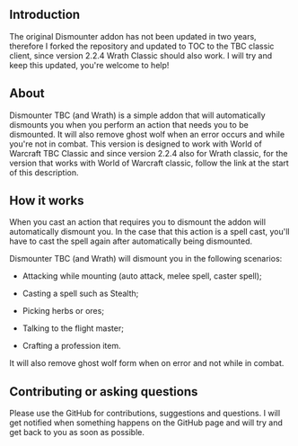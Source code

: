 ## Introduction

The original Dismounter addon has not been updated in two years, therefore I forked the repository and updated to TOC to the TBC classic client, since version 2.2.4 Wrath Classic should also work. I will try and keep this updated, you're welcome to help! 

## About

Dismounter TBC (and Wrath) is a simple addon that will automatically dismounts you when you perform an action that needs you to be dismounted. It will also remove ghost wolf when an error occurs and while you're not in combat. This version is designed to work with World of Warcraft TBC Classic and since version 2.2.4 also for Wrath classic, for the version that works with World of Warcraft classic, follow the link at the start of this description.

## How it works

When you cast an action that requires you to dismount the addon will automatically dismount you. In the case that this action is a spell cast, you'll have to cast the spell again after automatically being dismounted. 

Dismounter TBC (and Wrath) will dismount you in the following scenarios:

- Attacking while mounting (auto attack, melee spell, caster spell);

- Casting a spell such as Stealth;

- Picking herbs or ores;

- Talking to the flight master;

- Crafting a profession item. 

It will also remove ghost wolf form when on error and not while in combat. 

## Contributing or asking questions

Please use the GitHub for contributions, suggestions and questions. I will get notified when something happens on the GitHub page and will try and get back to you as soon as possible.